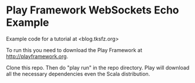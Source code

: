 Play Framework WebSockets Echo Example
=====================================

Example code for a tutorial at <blog.tksfz.org>

To run this you need to download the Play Framework at <http://playframework.org>.

Clone this repo.  Then do "play run" in the repo directory.  Play will download all the necessary
dependencies even the Scala distribution.
